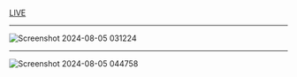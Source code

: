 [LIVE](https://chat-app-eutr.onrender.com)

-------------------------------------------------------------------------------------------------------------------------

![Screenshot 2024-08-05 031224](https://github.com/user-attachments/assets/dec2c6df-758c-4cc8-be0c-e79f2c2211c1)

-------------------------------------------------------------------------------------------------------------------------

![Screenshot 2024-08-05 044758](https://github.com/user-attachments/assets/4eae764b-1a94-41e4-9536-0dfd62e941ed)
